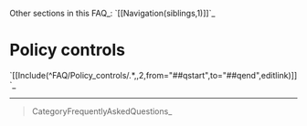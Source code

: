 Other sections in this FAQ\_: \`[[Navigation(siblings,1)]]\`\_

Policy controls
===============

\`[[Include(\^FAQ/Policy\_controls/.\*,,2,from="\#\#qstart",to="\#\#qend",editlink)]]\`\_

* * * * *

> CategoryFrequentlyAskedQuestions\_

